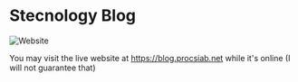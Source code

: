 # Stecnology Blog

![Website](https://img.shields.io/website?down_color=grey&down_message=offline&style=for-the-badge&up_message=available&url=https%3A%2F%2Fblog.procsiab.net)

You may visit the live website at https://blog.procsiab.net while it's online (I will not guarantee that)
